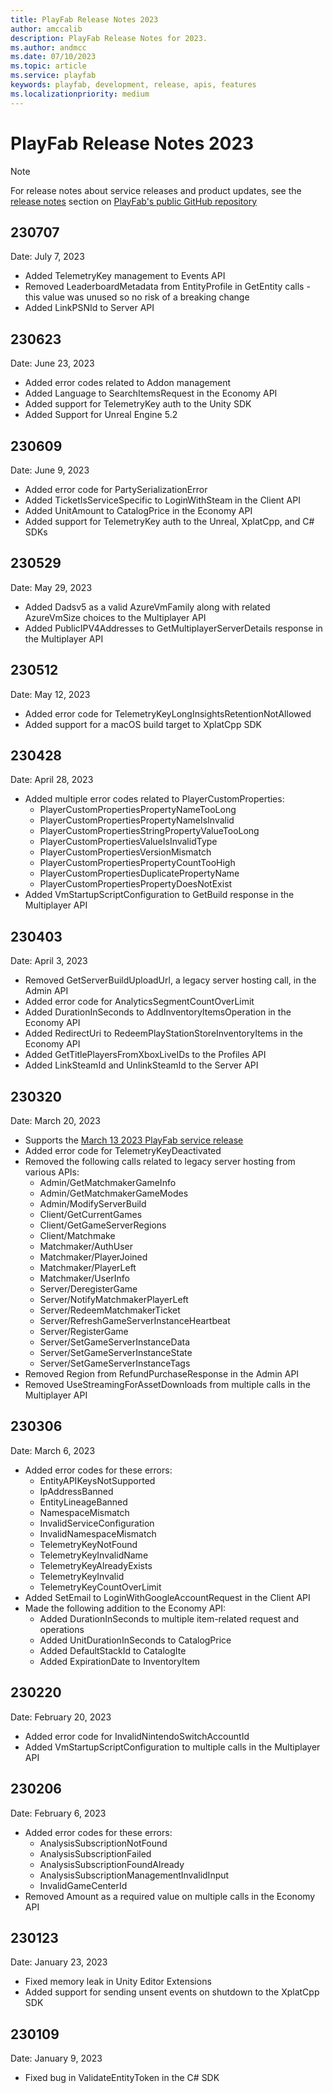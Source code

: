 ```yaml
---
title: PlayFab Release Notes 2023
author: amccalib
description: PlayFab Release Notes for 2023.
ms.author: andmcc
ms.date: 07/10/2023
ms.topic: article
ms.service: playfab
keywords: playfab, development, release, apis, features
ms.localizationpriority: medium
---
```

# PlayFab Release Notes 2023

> [!NOTE]
> For release notes about service releases and product updates, see the [release notes](https://github.com/PlayFab/PlayFab/releases) section on [PlayFab's public GitHub repository](https://github.com/PlayFab/PlayFab)

## 230707

Date: July 7, 2023

- Added TelemetryKey management to Events API
- Removed LeaderboardMetadata from EntityProfile in GetEntity calls - this value was unused so no risk of a breaking change
- Added LinkPSNId to Server API

## 230623

Date: June 23, 2023

- Added error codes related to Addon management
- Added Language to SearchItemsRequest in the Economy API
- Added support for TelemetryKey auth to the Unity SDK
- Added Support for Unreal Engine 5.2

## 230609

Date: June 9, 2023

- Added error code for PartySerializationError
- Added TicketIsServiceSpecific to LoginWithSteam in the Client API
- Added UnitAmount to CatalogPrice in the Economy API
- Added support for TelemetryKey auth to the Unreal, XplatCpp, and C# SDKs

## 230529

Date: May 29, 2023

- Added Dadsv5 as a valid AzureVmFamily along with related AzureVmSize choices to the Multiplayer API
- Added PublicIPV4Addresses to GetMultiplayerServerDetails response in the Multiplayer API

## 230512

Date: May 12, 2023

- Added error code for TelemetryKeyLongInsightsRetentionNotAllowed
- Added support for a macOS build target to XplatCpp SDK

## 230428

Date: April 28, 2023

- Added multiple error codes related to PlayerCustomProperties:
    - PlayerCustomPropertiesPropertyNameTooLong
    - PlayerCustomPropertiesPropertyNameIsInvalid
    - PlayerCustomPropertiesStringPropertyValueTooLong
    - PlayerCustomPropertiesValueIsInvalidType
    - PlayerCustomPropertiesVersionMismatch
    - PlayerCustomPropertiesPropertyCountTooHigh
    - PlayerCustomPropertiesDuplicatePropertyName
    - PlayerCustomPropertiesPropertyDoesNotExist
- Added VmStartupScriptConfiguration to GetBuild response in the Multiplayer API

## 230403

Date: April 3, 2023

- Removed GetServerBuildUploadUrl, a legacy server hosting call, in the Admin API
- Added error code for AnalyticsSegmentCountOverLimit
- Added DurationInSeconds to AddInventoryItemsOperation in the Economy API
- Added RedirectUri to RedeemPlayStationStoreInventoryItems in the Economy API
- Added GetTitlePlayersFromXboxLiveIDs to the Profiles API
- Added LinkSteamId and UnlinkSteamId to the Server API

## 230320

Date: March 20, 2023

- Supports the [March 13 2023 PlayFab service release](https://github.com/PlayFab/PlayFab/releases/tag/untagged-ee9d08281cf8b7b22c9c)
- Added error code for TelemetryKeyDeactivated
- Removed the following calls related to legacy server hosting from various APIs:
    - Admin/GetMatchmakerGameInfo
    - Admin/GetMatchmakerGameModes
    - Admin/ModifyServerBuild
    - Client/GetCurrentGames
    - Client/GetGameServerRegions
    - Client/Matchmake
    - Matchmaker/AuthUser
    - Matchmaker/PlayerJoined
    - Matchmaker/PlayerLeft
    - Matchmaker/UserInfo
    - Server/DeregisterGame
    - Server/NotifyMatchmakerPlayerLeft
    - Server/RedeemMatchmakerTicket
    - Server/RefreshGameServerInstanceHeartbeat
    - Server/RegisterGame
    - Server/SetGameServerInstanceData
    - Server/SetGameServerInstanceState
    - Server/SetGameServerInstanceTags
- Removed Region from RefundPurchaseResponse in the Admin API
- Removed UseStreamingForAssetDownloads from multiple calls in the Multiplayer API

## 230306

Date: March 6, 2023

- Added error codes for these errors:
    - EntityAPIKeysNotSupported
    - IpAddressBanned
    - EntityLineageBanned
    - NamespaceMismatch
    - InvalidServiceConfiguration
    - InvalidNamespaceMismatch
    - TelemetryKeyNotFound
    - TelemetryKeyInvalidName
    - TelemetryKeyAlreadyExists
    - TelemetryKeyInvalid
    - TelemetryKeyCountOverLimit
- Added SetEmail to LoginWithGoogleAccountRequest in the Client API
- Made the following addition to the Economy API:
    - Added DurationInSeconds to multiple item-related request and operations
    - Added UnitDurationInSeconds to CatalogPrice
    - Added DefaultStackId to CatalogIte
    - Added ExpirationDate to InventoryItem

## 230220

Date: February 20, 2023

- Added error code for InvalidNintendoSwitchAccountId
- Added VmStartupScriptConfiguration to multiple calls in the Multiplayer API

## 230206

Date: February 6, 2023

- Added error codes for these errors:
    - AnalysisSubscriptionNotFound
    - AnalysisSubscriptionFailed
    - AnalysisSubscriptionFoundAlready
    - AnalysisSubscriptionManagementInvalidInput
    - InvalidGameCenterId
- Removed Amount as a required value on multiple calls in the Economy API

## 230123

Date: January 23, 2023

- Fixed memory leak in Unity Editor Extensions
- Added support for sending unsent events on shutdown to the XplatCpp SDK

## 230109

Date: January 9, 2023

- Fixed bug in ValidateEntityToken in the C# SDK